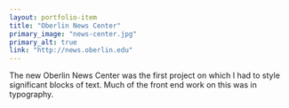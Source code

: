 ```yaml
---
layout: portfolio-item
title: "Oberlin News Center"
primary_image: "news-center.jpg"
primary_alt: true
link: "http://news.oberlin.edu"
---
```


The new Oberlin News Center was the first project on which I had to style significant blocks of text. Much of the front end work on this was in typography.
